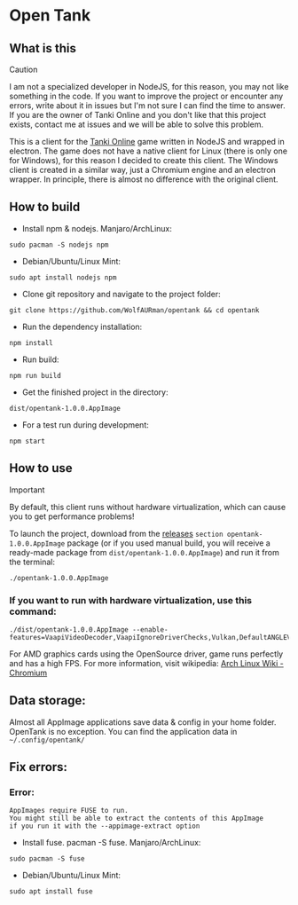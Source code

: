 # Open Tank

## What is this

> [!CAUTION]
> I am not a specialized developer in NodeJS, for this reason, you may not like something in the code. If you want to improve the project or encounter any errors, write about it in issues but I'm not sure I can find the time to answer. If you are the owner of Tanki Online and you don't like that this project exists, contact me at issues and we will be able to solve this problem.

This is a client for the [Tanki Online](https://tankionline.com) game written in NodeJS and wrapped in electron. The game does not have a native client for Linux (there is only one for Windows), for this reason I decided to create this client.
The Windows client is created in a similar way, just a Chromium engine and an electron wrapper. In principle, there is almost no difference with the original client.

## How to build

* Install npm & nodejs. Manjaro/ArchLinux:
```
sudo pacman -S nodejs npm
```

* Debian/Ubuntu/Linux Mint:
```
sudo apt install nodejs npm
```

* Clone git repository and navigate to the project folder:
```
git clone https://github.com/WolfAURman/opentank && cd opentank
```

* Run the dependency installation:
```
npm install
```

* Run build:
```
npm run build
```

* Get the finished project in the directory:
```
dist/opentank-1.0.0.AppImage
```

* For a test run during development:
```
npm start
```

## How to use

> [!IMPORTANT]
> By default, this client runs without hardware virtualization, which can cause you to get performance problems!

To launch the project, download from the [releases](https://github.com/WolfAURman/opentank/releases) ```section opentank-1.0.0.AppImage``` package (or if you used manual build, you will receive a ready-made package from ``dist/opentank-1.0.0.AppImage``) and run it from the terminal:
```
./opentank-1.0.0.AppImage
```


### If you want to run with hardware virtualization, use this command:
```
./dist/opentank-1.0.0.AppImage --enable-features=VaapiVideoDecoder,VaapiIgnoreDriverChecks,Vulkan,DefaultANGLEVulkan,VulkanFromANGLE
```

For AMD graphics cards using the OpenSource driver, game runs perfectly and has a high FPS. For more information, visit wikipedia: [Arch Linux Wiki - Chromium](https://wiki.archlinux.org/title/Chromium)

## Data storage:
Almost all AppImage applications save data & config in your home folder. OpenTank is no exception. You can find the application data in ```~/.config/opentank/```

## Fix errors:

### Error:
```
AppImages require FUSE to run. 
You might still be able to extract the contents of this AppImage 
if you run it with the --appimage-extract option
```

* Install fuse. pacman -S fuse. Manjaro/ArchLinux:
```
sudo pacman -S fuse
```

* Debian/Ubuntu/Linux Mint:
```
sudo apt install fuse
```